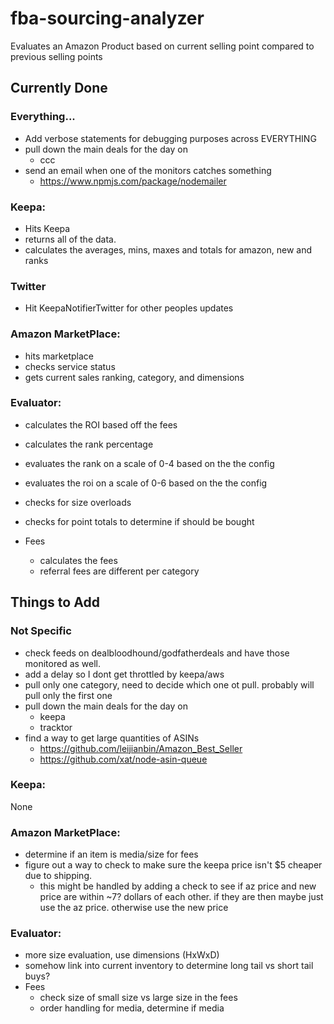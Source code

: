 # fba-sourcing-analyzer
Evaluates an Amazon Product based on current selling point compared to previous selling points

## Currently Done

### Everything...
- Add verbose statements for debugging purposes across EVERYTHING
- pull down the main deals for the day on
  - ccc
- send an email when one of the monitors catches something
  - https://www.npmjs.com/package/nodemailer

### Keepa:
- Hits Keepa
- returns all of the data.
- calculates the averages, mins, maxes and totals for amazon, new and ranks

### Twitter
- Hit KeepaNotifierTwitter for other peoples updates

### Amazon MarketPlace:
- hits marketplace
- checks service status
- gets current sales ranking, category, and dimensions

### Evaluator:
- calculates the ROI based off the fees
- calculates the rank percentage
- evaluates the rank on a scale of 0-4 based on the the config
- evaluates the roi on a scale of 0-6 based on the the config
- checks for size overloads
- checks for point totals to determine if should be bought

- Fees
  - calculates the fees
  - referral fees are different per category

## Things to Add

### Not Specific
- check feeds on dealbloodhound/godfatherdeals and have those monitored as well.
- add a delay so I dont get throttled by keepa/aws
- pull only one category, need to decide which one ot pull. probably will pull only the first one
- pull down the main deals for the day on
  - keepa
  - tracktor
- find a way to get large quantities of ASINs
  - https://github.com/leijianbin/Amazon_Best_Seller
  - https://github.com/xat/node-asin-queue

### Keepa:
None

### Amazon MarketPlace:
- determine if an item is media/size for fees
- figure out a way to check to make sure the keepa price isn't $5 cheaper due to shipping.
  - this might be handled by adding a check to see if az price and new price are within ~7? dollars of each other. if they are then maybe just use the az price. otherwise use the new price

### Evaluator:
- more size evaluation, use dimensions (HxWxD)
- somehow link into current inventory to determine long tail vs short tail buys?
- Fees
  - check size of small size vs large size in the fees
  - order handling for media, determine if media